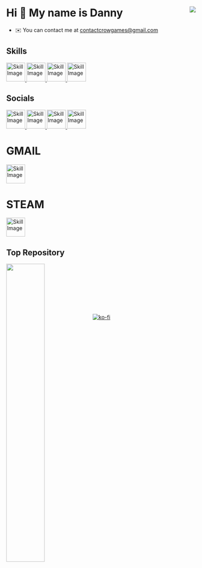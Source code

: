 Hi 👋 My name is Danny <img align="right" src="https://visitor-badge.laobi.icu/badge?page_id=tailsc.tailsc" />
==================================
* ✉️  You can contact me at [contactcrowgames@gmail.com](mailto:contactcrowgames@gmail.com)

## Skills

<a href="https://www.blender.org/">
  <img src="https://github.com/tailsc/tailsc/blob/main/.github/Badges/Blender.png?raw=true" alt="Skill Image" width="50">
</a>

<a href="https://godotengine.org">
  <img src="https://github.com/tailsc/tailsc/blob/main/.github/Badges/Godot.png?raw=true" alt="Skill Image" width="50">
</a>

<a href="https://www.blackmagicdesign.com/products/davinciresolve">
  <img src="https://github.com/tailsc/tailsc/blob/main/.github/Badges/Davinci%20Resolve.png?raw=true" alt="Skill Image" width="50">
</a>

<a href="https://pixlr.com/">
  <img src="https://github.com/tailsc/tailsc/blob/main/.github/Badges/Pixlr.png?raw=true" alt="Skill Image" width="50">
</a>

## Socials

<a href="https://discordapp.com/users/364076254812438538">
  <img src="https://github.com/tailsc/tailsc/blob/main/.github/Badges/Discord.png?raw=true" alt="Skill Image" width="50">
</a>

<a href="https://www.youtube.com/@CrowGamesDev?sub_confirmation=1">
  <img src="https://github.com/tailsc/tailsc/blob/main/.github/Badges/Youtube.png?raw=true" alt="Skill Image" width="50">
</a>

<a href="https://crowgamesdev.itch.io">
  <img src="https://github.com/tailsc/tailsc/blob/main/.github/Badges/Itch.png?raw=true" alt="Skill Image" width="50">
</a>

<a href="https://www.twitch.tv/crowgamesdev">
  <img src="https://github.com/tailsc/tailsc/blob/main/.github/Badges/Twitch.png?raw=true" alt="Skill Image" width="50">
</a>

# GMAIL
<a href="mailto:contactcrowgames@gmail.com">
  <img src="https://github.com/tailsc/tailsc/blob/main/.github/Badges/Gmail.png?raw=true" alt="Skill Image" width="50">
</a>

# STEAM
<a href="https://www.twitch.tv/crowgamesdev">
  <img src="https://github.com/tailsc/tailsc/blob/main/.github/Badges/Twitch.png?raw=true" alt="Skill Image" width="50">
</a>


## Top Repository

<div width="100%" align="center"><a href="https://github.com/tailsc/tailsc" align="left"><img align="left" width="45%" src="https://github-readme-stats.vercel.app/api/pin/?username=tailsc&repo=tailsc&title_color=3382ed&text_color=ffffff&icon_color=3382ed&bg_color=181824&hide_border=true&locale=en" /></a></div><br /><br /><br /><br /><br /><br /><br />

[![ko-fi](https://ko-fi.com/img/githubbutton_sm.svg)](https://ko-fi.com/crowgames)
